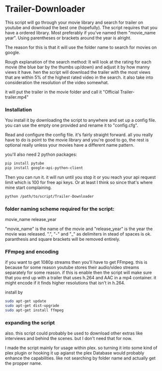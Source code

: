 # Trailer-Downloader

This script will go through your movie library and search for trailer on youtube and download the best one (hopefully).
The script requires that you have a ordered library. Most preferably if you've named them "movie_name year".
Using parentheses or brackets around the year is alright.

The reason for this is that it will use the folder name to search for movies on google.

Rough explanation of the search method:
It will look at the rating for each movie (the blue bar by the thumbs up/down) and adjust it by how manny views it have.
hen the script will download the trailer with the most views that are within 5% of the highest rated video in the search.
it also take into consideration the resolution of the video somewhat.

it will put the trailer in the movie folder and call it "Official Trailer-trailer.mp4"




### Installation

You install it by downloading the script to anywhere and set up a config file. you can use the empty one provided and
rename it to "config.cfg".

Read and configure the config file. it's fairly straight forward. all you really have to do is point to the movie 
library and you're good to go, the rest is optional really unless your movies have a different name pattern.

you'll also need 2 python packages:

```sh
pip install pytube
pip install google-api-python-client
```

Then you can run it. it will run until you stop it or you reach your api request limit which is 100 for free api keys.
Or at least I think so since that's where mine start complaining.

```sh
python /path/to/script/Trailer-Downloader
```

### folder naming scheme required for the script:

movie_name release_year

"movie_name" is the name of the movie and "release_year" is the year the movie was released.
".", "-" and "\_" as delimiters in stead of spaces is ok. 
paranthesis and square brackets will be removed entirely.

### FFmpeg and encoding

if you want to get 1080p streams then you'll have to get FFmpeg. this is because for some reason youtube stores their
audio/video streams separately for some reason. if this is enable then the script will make sure that you end up with a
trailer that uses h.264 and AAC in a mp4 container. it might encode if it finds higher resolutions that isn't in h.264.

install by

```sh
sudo apt-get update
sudo apt-get dist-upgrade
sudo apt-get install ffmpeg
```

### expanding the script

also. this script could probably be used to download other extras like interviews and behind the scenes. but I don't 
need that for now. 

I made the script mainly for usage within plex. so turning it into some kind of plex plugin or hooking it up agianst the
plex Database would probably enhance the capabilities. like not searching by folder name and actually get the propper name.

